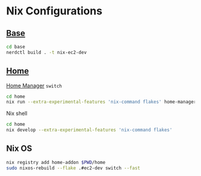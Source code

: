 # Nix Configurations

## [Base](./base)

```sh
cd base
nerdctl build . -t nix-ec2-dev
```

## [Home](./home)

[Home Manager](https://github.com/nix-community/home-manager) `switch`

```sh
cd home
nix run --extra-experimental-features 'nix-command flakes' home-manager -- switch --flake . --extra-experimental-features 'nix-command flakes'
```

Nix shell

```sh
cd home
nix develop --extra-experimental-features 'nix-command flakes'
```

## Nix OS

```sh
nix registry add home-addon $PWD/home
sudo nixos-rebuild --flake .#ec2-dev switch --fast
```
